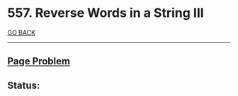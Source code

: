 # 557. Reverse Words in a String III

[GO BACK](../README.md)

___

## [Page Problem](https://leetcode.com/problems/reverse-words-in-a-string-iii/)

## Status:
